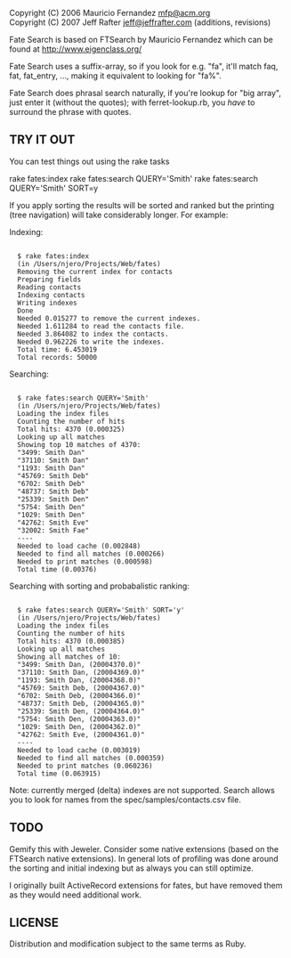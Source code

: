 Copyright (C) 2006 Mauricio Fernandez <mfp@acm.org><br/>
Copyright (C) 2007 Jeff Rafter <jeff@jeffrafter.com> (additions, revisions)

Fate Search is based on FTSearch by Mauricio Fernandez which can be
found at http://www.eigenclass.org/

Fate Search uses a suffix-array, so if you look for e.g. "fa", it'll match
faq, fat, fat_entry, ..., making it equivalent to looking for "fa%".

Fate Search does phrasal search naturally, if you're lookup for "big array", 
just enter it (without the quotes); with ferret-lookup.rb, you *have* to
surround the phrase with quotes.

TRY IT OUT
----------

You can test things out using the rake tasks

  rake fates:index
  rake fates:search QUERY='Smith'
  rake fates:search QUERY='Smith' SORT=y

If you apply sorting the results will be sorted and ranked but the printing 
(tree navigation) will take considerably longer. For example:

Indexing:

<pre><code>
  $ rake fates:index
  (in /Users/njero/Projects/Web/fates)
  Removing the current index for contacts
  Preparing fields
  Reading contacts
  Indexing contacts
  Writing indexes
  Done
  Needed 0.015277 to remove the current indexes.
  Needed 1.611284 to read the contacts file.
  Needed 3.864082 to index the contacts.
  Needed 0.962226 to write the indexes.
  Total time: 6.453019
  Total records: 50000
</code></pre>

Searching:

<pre><code>
  $ rake fates:search QUERY='Smith'
  (in /Users/njero/Projects/Web/fates)
  Loading the index files
  Counting the number of hits
  Total hits: 4370 (0.000325)
  Looking up all matches
  Showing top 10 matches of 4370:
  "3499: Smith Dan"
  "37110: Smith Dan"
  "1193: Smith Dan"
  "45769: Smith Deb"
  "6702: Smith Deb"
  "48737: Smith Deb"
  "25339: Smith Den"
  "5754: Smith Den"
  "1029: Smith Den"
  "42762: Smith Eve"
  "32002: Smith Fae"
  ----
  Needed to load cache (0.002848)
  Needed to find all matches (0.000266)
  Needed to print matches (0.000598)
  Total time (0.00376)
</code></pre>

Searching with sorting and probabalistic ranking:

<pre><code>
  $ rake fates:search QUERY='Smith' SORT='y'
  (in /Users/njero/Projects/Web/fates)
  Loading the index files
  Counting the number of hits
  Total hits: 4370 (0.000385)
  Looking up all matches
  Showing all matches of 10:
  "3499: Smith Dan, (20004370.0)"
  "37110: Smith Dan, (20004369.0)"
  "1193: Smith Dan, (20004368.0)"
  "45769: Smith Deb, (20004367.0)"
  "6702: Smith Deb, (20004366.0)"
  "48737: Smith Deb, (20004365.0)"
  "25339: Smith Den, (20004364.0)"
  "5754: Smith Den, (20004363.0)"
  "1029: Smith Den, (20004362.0)"
  "42762: Smith Eve, (20004361.0)"
  ----
  Needed to load cache (0.003019)
  Needed to find all matches (0.000359)
  Needed to print matches (0.060236)
  Total time (0.063915)
</code></pre>  

Note: currently merged (delta) indexes are not supported. Search allows you to 
look for names from the spec/samples/contacts.csv file. 

TODO
----
Gemify this with Jeweler. Consider some native extensions (based on the FTSearch
native extensions). In general lots of profiling was done around the sorting
and  initial indexing but as always you can still optimize.

I originally built ActiveRecord extensions for fates, but have removed them as
they would need additional work.

LICENSE
-------
Distribution and modification subject to the same terms as Ruby.